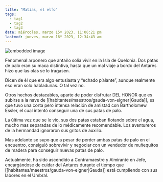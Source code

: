 ```yaml
---
title: "Matías, el elfo"
tags:
  - tag1
  - tag2
  - tag3
date: miércoles, marzo 15º 2023, 11:00:21 pm
lastmod: jueves, marzo 16º 2023, 12:34:43 am
---
```


![embedded image](https://assets.legendkeeper.com/dc8d50df-8c4d-4ea0-ba49-d3e2f838d353.png "Attachment")

Fenomenal arponero que antaño solía vivir en la Isla de Quelonia. Dos patas de palo eran su maca distintiva, hasta que un mal viaje a bordo del Antares hizo que las olas se lo tragasen.

Dicen de él que era algo entusiasta y “echado p’alante”, aunque realmente eso eran solo habladurías. O tal vez no.

Otros hechos destacables, aparte de poder disfrutar DEL HONOR que es subirse a la nave de [[habitantes/maestros/gauda-von-eigner|Gauda]], es que tuvo una corta pero intensa relación de amistad con Bartholomew Essler, el cual intentó conseguir una de sus patas de palo.

La última vez que se le vio, sus dos patas estaban flotando sobre el agua, mucho mas separadas de lo médicamente recomendable. Los aventureros de la hermandad ignoraron sus gritos de auxilio.

Mas adelante se supo que a pesar de perder ambas patas de palo en el encuentro, consiguió sobrevivir y negociar con un vendedor de muñequitos de madera para conseguir nuevas patas de palo.

Actualmente, ha sido ascendido a Contramaestre y Almirante en Jefe, encargándose de cuidar del Antares durante el tiempo que [[habitantes/maestros/gauda-von-eigner|Gauda]] está cumpliendo con sus labores en el Umbral.